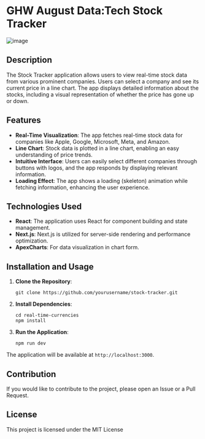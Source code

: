 # GHW August Data:Tech Stock Tracker
![image](https://github.com/David-Lazaro-Fernandez/Tech-Stocks/assets/57787993/03a90c4a-c86f-407a-848b-f405783389f1)

## Description

The Stock Tracker application allows users to view real-time stock data from various prominent companies. Users can select a company and see its current price in a line chart. The app displays detailed information about the stocks, including a visual representation of whether the price has gone up or down.

## Features

- **Real-Time Visualization**: The app fetches real-time stock data for companies like Apple, Google, Microsoft, Meta, and Amazon.
- **Line Chart**: Stock data is plotted in a line chart, enabling an easy understanding of price trends.
- **Intuitive Interface**: Users can easily select different companies through buttons with logos, and the app responds by displaying relevant information.
- **Loading Effect**: The app shows a loading (skeleton) animation while fetching information, enhancing the user experience.

## Technologies Used

- **React**: The application uses React for component building and state management.
- **Next.js**: Next.js is utilized for server-side rendering and performance optimization.
- **ApexCharts**: For data visualization in chart form.

## Installation and Usage

1. **Clone the Repository**:
   ```
   git clone https://github.com/yourusername/stock-tracker.git
   ```

2. **Install Dependencies**:
   ```
   cd real-time-currencies
   npm install
   ```

3. **Run the Application**:
   ```
   npm run dev
   ```

The application will be available at `http://localhost:3000`.

## Contribution

If you would like to contribute to the project, please open an Issue or a Pull Request.

## License

This project is licensed under the MIT License
